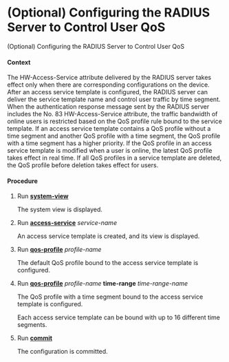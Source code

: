 (Optional) Configuring the RADIUS Server to Control User QoS
============================================================

(Optional) Configuring the RADIUS Server to Control User QoS

#### Context

The HW-Access-Service attribute delivered by the RADIUS server takes effect only when there are corresponding configurations on the device. After an access service template is configured, the RADIUS server can deliver the service template name and control user traffic by time segment. When the authentication response message sent by the RADIUS server includes the No. 83 HW-Access-Service attribute, the traffic bandwidth of online users is restricted based on the QoS profile rule bound to the service template. If an access service template contains a QoS profile without a time segment and another QoS profile with a time segment, the QoS profile with a time segment has a higher priority. If the QoS profile in an access service template is modified when a user is online, the latest QoS profile takes effect in real time. If all QoS profiles in a service template are deleted, the QoS profile before deletion takes effect for users.


#### Procedure

1. Run [**system-view**](cmdqueryname=system-view)
   
   
   
   The system view is displayed.
2. Run [**access-service**](cmdqueryname=access-service) *service-name*
   
   
   
   An access service template is created, and its view is displayed.
3. Run [**qos-profile**](cmdqueryname=qos-profile) *profile-name*
   
   
   
   The default QoS profile bound to the access service template is configured.
4. Run [**qos-profile**](cmdqueryname=qos-profile) *profile-name* **time-range** *time-range-name*
   
   
   
   The QoS profile with a time segment bound to the access service template is configured.
   
   
   
   Each access service template can be bound with up to 16 different time segments.
5. Run [**commit**](cmdqueryname=commit)
   
   
   
   The configuration is committed.
